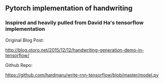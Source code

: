 ## Pytorch implementation of handwriting
### Inspired and heavily pulled from David Ha's tensorflow implementation
Original Blog Post: 

http://blog.otoro.net/2015/12/12/handwriting-generation-demo-in-tensorflow/

Github Repo: 

https://github.com/hardmaru/write-rnn-tensorflow/blob/master/model.py



